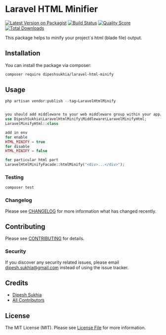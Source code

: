 # Laravel HTML Minifier

[![Latest Version on Packagist](https://img.shields.io/packagist/v/dipeshsukhia/laravel-html-minify.svg?style=flat-square)](https://packagist.org/packages/dipeshsukhia/laravel-html-minify)
[![Build Status](https://img.shields.io/travis/dipeshsukhia/laravel-html-minify/master.svg?style=flat-square)](https://travis-ci.org/dipeshsukhia/laravel-html-minify)
[![Quality Score](https://img.shields.io/scrutinizer/g/dipeshsukhia/laravel-html-minify.svg?style=flat-square)](https://scrutinizer-ci.com/g/dipeshsukhia/laravel-html-minify)
[![Total Downloads](https://img.shields.io/packagist/dt/dipeshsukhia/laravel-html-minify.svg?style=flat-square)](https://packagist.org/packages/dipeshsukhia/laravel-html-minify)

This package helps to minify your project`s html (blade file) output.

## Installation

You can install the package via composer:

```bash
composer require dipeshsukhia/laravel-html-minify
```

## Usage

``` php
php artisan vendor:publish --tag=LaravelHtmlMinify


you should add middleware to your web middleware group within your app/Http/Kernel.php file:
use DipeshSukhia\LaravelHtmlMinify\Middleware\LaravelMinifyHtml;
LaravelMinifyHtml::class

add in env
for enable
HTML_MINIFY = true
for disable
HTML_MINIFY = false

for particular html part 
LaravelHtmlMinifyFacade::htmlMinify("<div>...</div>");
```

### Testing

``` bash
composer test
```

### Changelog

Please see [CHANGELOG](CHANGELOG.md) for more information what has changed recently.

## Contributing

Please see [CONTRIBUTING](CONTRIBUTING.md) for details.

### Security

If you discover any security related issues, please email dipesh.sukhia@gmail.com instead of using the issue tracker.

## Credits

- [Dipesh Sukhia](https://github.com/dipeshsukhia)
- [All Contributors](../../contributors)

## License

The MIT License (MIT). Please see [License File](LICENSE.md) for more information.

